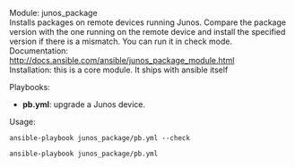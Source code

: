 
Module: junos_package  
Installs packages on remote devices running Junos.  Compare the package version with the one running on the remote device and install the specified version if there is a mismatch. You can run it in check mode.  
Documentation: http://docs.ansible.com/ansible/junos_package_module.html  
Installation: this is a core module. It ships with ansible itself   

Playbooks:  
- **pb.yml**: upgrade a Junos device. 

Usage:
```
ansible-playbook junos_package/pb.yml --check
```
```
ansible-playbook junos_package/pb.yml
```





